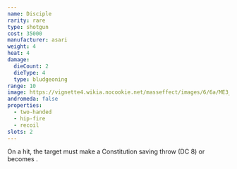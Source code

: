 ```yaml
---
name: Disciple
rarity: rare
type: shotgun
cost: 35000
manufacturer: asari
weight: 4
heat: 4
damage:
  dieCount: 2
  dieType: 4
  type: bludgeoning
range: 10
image: https://vignette4.wikia.nocookie.net/masseffect/images/6/6a/ME3_Disciple_Shotgun.png/revision/latest?cb=20120317201011
andromeda: false
properties:
  - two-handed
  - hip-fire
  - recoil
slots: 2
---
```

On a hit, the target must make a Constitution saving throw (DC 8) or becomes <me-condition id="stunned" />.
